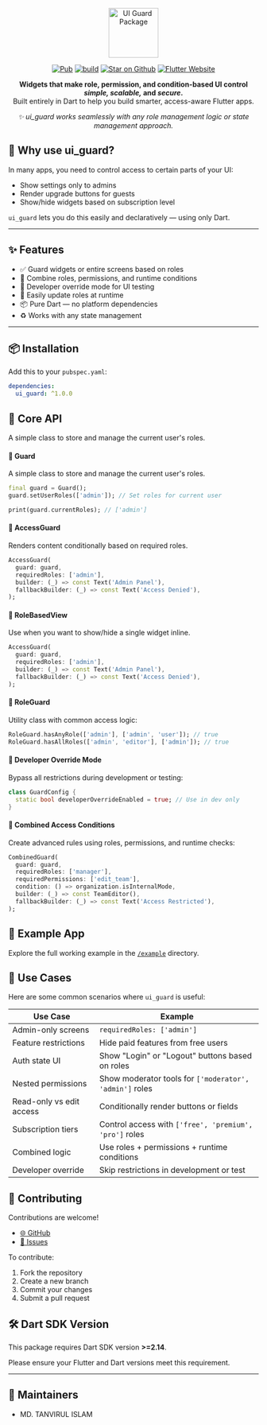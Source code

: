 
<p align="center">
<img src="https://github.com/user-attachments/assets/59d153fd-40d7-4cef-8e5f-b108ad6515dc" height="100" alt="UI Guard Package" />
</p>

<p align="center">
<a href="https://pub.dev/packages/ui_guard"><img src="https://img.shields.io/pub/v/flutter_bloc.svg" alt="Pub"></a>
<a href="https://github.com/Tanvirul-swe/ui_guard/actions"><img src="https://github.com/felangel/bloc/actions/workflows/main.yaml/badge.svg" alt="build"></a>
<a href="https://github.com/Tanvirul-swe/ui_guard"><img src="https://img.shields.io/github/stars/felangel/bloc.svg?style=flat&logo=github&colorB=deeppink&label=stars" alt="Star on Github"></a>
<a href="https://flutter.dev/docs/development/data-and-backend/state-mgmt/options#bloc--rx"><img src="https://img.shields.io/badge/flutter-website-deepskyblue.svg" alt="Flutter Website"></a>
</p>

<p align="center"> <strong>Widgets that make role, permission, and condition-based UI control <em>simple, scalable,</em> and <em>secure</em>.</strong><br> Built entirely in Dart to help you build smarter, access-aware Flutter apps. </p> <p align="center"> <em>✨ ui_guard works seamlessly with any role management logic or state management approach.</em> </p>

## 🔐 Why use ui_guard?

In many apps, you need to control access to certain parts of your UI:

- Show settings only to admins
- Render upgrade buttons for guests
- Show/hide widgets based on subscription level

`ui_guard` lets you do this easily and declaratively — using only Dart.

---

## ✨ Features

- ✅ Guard widgets or entire screens based on roles
- 🧩 Combine roles, permissions, and runtime conditions
- 🧪 Developer override mode for UI testing
- 🔄 Easily update roles at runtime
- 📦 Pure Dart — no platform dependencies
- ♻️ Works with any state management

---

## 📦 Installation

Add this to your `pubspec.yaml`:

```yaml
dependencies:
  ui_guard: ^1.0.0
```


## 🧠 Core API

A simple class to store and manage the current user's roles.

#### 🔹 Guard
A simple class to store and manage the current user's roles.
```dart
final guard = Guard();
guard.setUserRoles(['admin']); // Set roles for current user

print(guard.currentRoles); // ['admin']
```

#### 🔹 AccessGuard
Renders content conditionally based on required roles.

```dart
AccessGuard(
  guard: guard,
  requiredRoles: ['admin'],
  builder: (_) => const Text('Admin Panel'),
  fallbackBuilder: (_) => const Text('Access Denied'),
);
```

#### 🔹 RoleBasedView
Use when you want to show/hide a single widget inline.

```dart
AccessGuard(
  guard: guard,
  requiredRoles: ['admin'],
  builder: (_) => const Text('Admin Panel'),
  fallbackBuilder: (_) => const Text('Access Denied'),
);
```

#### 🔹 RoleGuard
Utility class with common access logic:

```dart
RoleGuard.hasAnyRole(['admin'], ['admin', 'user']); // true
RoleGuard.hasAllRoles(['admin', 'editor'], ['admin']); // true
```

#### 🧪 Developer Override Mode
Bypass all restrictions during development or testing:

```dart
class GuardConfig {
  static bool developerOverrideEnabled = true; // Use in dev only
}
```

#### 🧮 Combined Access Conditions
Create advanced rules using roles, permissions, and runtime checks:

```dart
CombinedGuard(
  guard: guard,
  requiredRoles: ['manager'],
  requiredPermissions: ['edit_team'],
  condition: () => organization.isInternalMode,
  builder: (_) => const TeamEditor(),
  fallbackBuilder: (_) => const Text('Access Restricted'),
);

```

## 📱 Example App
Explore the full working example in the [`/example`](example) directory.

## 🧩 Use Cases

Here are some common scenarios where `ui_guard` is useful:

| Use Case                  | Example                                         |
|---------------------------|------------------------------------------------|
| Admin-only screens        | `requiredRoles: ['admin']`                      |
| Feature restrictions      | Hide paid features from free users              |
| Auth state UI             | Show "Login" or "Logout" buttons based on roles|
| Nested permissions        | Show moderator tools for `['moderator', 'admin']` roles |
| Read-only vs edit access  | Conditionally render buttons or fields          |
| Subscription tiers        | Control access with `['free', 'premium', 'pro']` roles |
| Combined logic            | Use roles + permissions + runtime conditions |
| Developer override	      |Skip restrictions in development or test |



## 💬 Contributing

Contributions are welcome!

- <a href="https://github.com/Tanvirul-swe/ui_guard" target="_blank">🌐 GitHub</a>
- <a href="https://github.com/Tanvirul-swe/ui_guard/issues" target="_blank">🐛 Issues</a>



To contribute:

1. Fork the repository
2. Create a new branch
3. Commit your changes
4. Submit a pull request


## 🛠️ Dart SDK Version

This package requires Dart SDK version **>=2.14**.

Please ensure your Flutter and Dart versions meet this requirement.

---

## 👤 Maintainers

- MD. TANVIRUL ISLAM
